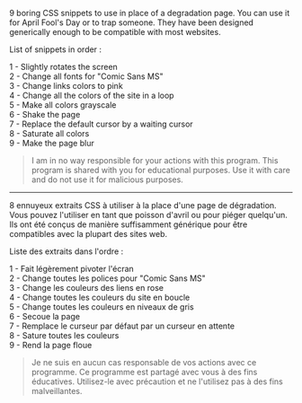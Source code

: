9 boring CSS snippets to use in place of a degradation page. You can use it for April Fool's Day or to trap someone. They have been designed generically enough to be compatible with most websites.

List of snippets in order :

1 - Slightly rotates the screen<br>
2 - Change all fonts for "Comic Sans MS"<br>
3 - Change links colors to pink<br>
4 - Change all the colors of the site in a loop<br>
5 - Make all colors grayscale<br>
6 - Shake the page<br>
7 - Replace the default cursor by a waiting cursor<br>
8 - Saturate all colors<br>
9 - Make the page blur

> I am in no way responsible for your actions with this program. This program is shared with you for educational purposes. Use it with care and do not use it for malicious purposes.

-------------------------------------------------------------------------------------

8 ennuyeux extraits CSS à utiliser à la place d'une page de dégradation. Vous pouvez l'utiliser en tant que poisson d'avril ou pour piéger quelqu'un. Ils ont été conçus de manière suffisamment générique pour être compatibles avec la plupart des sites web.

Liste des extraits dans l'ordre :

1 - Fait légèrement pivoter l'écran<br>
2 - Change toutes les polices pour "Comic Sans MS"<br>
3 - Change les couleurs des liens en rose<br>
4 - Change toutes les couleurs du site en boucle<br>
5 - Change toutes les couleurs en niveaux de gris<br>
6 - Secoue la page<br>
7 - Remplace le curseur par défaut par un curseur en attente<br>
8 - Sature toutes les couleurs<br>
9 - Rend la page floue

> Je ne suis en aucun cas responsable de vos actions avec ce programme. Ce programme est partagé avec vous à des fins éducatives. Utilisez-le avec précaution et ne l'utilisez pas à des fins malveillantes.
